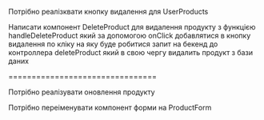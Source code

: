 Потрібно реалізквати кнопку видалення для UserProducts

Написати компонент DeleteProduct для видалення продукту з функцією handleDeleteProduct який за допомогою onClick добавлятися в кнопку видалення по кліку на яку буде робитися запит на бекенд до контроллера deleteProduct який в свою чергу видалить продукт з бази даних

================================

Потрібно реалізувати оновлення продукту

Потрібно переіменувати компонент форми на ProductForm

